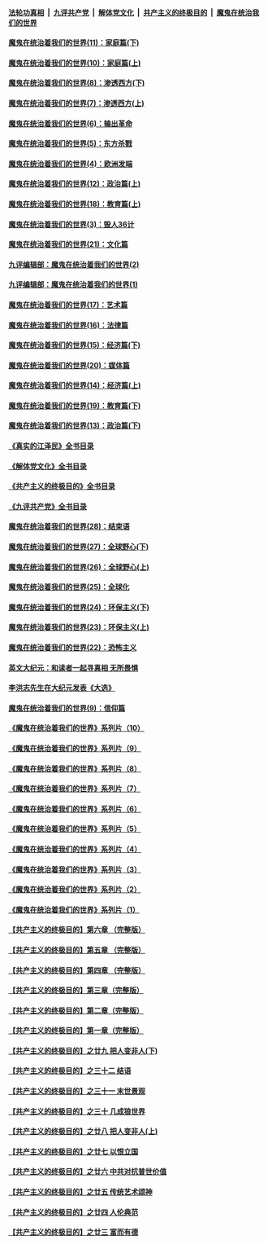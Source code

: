 ####  [法轮功真相](../../../../basic/blob/master/README.md?t=12121231) &nbsp;|&nbsp; [九评共产党](../../../../9ping.md/blob/master/README.md?t=12121231) &nbsp;|&nbsp; [解体党文化](../../../../jtdwh.md/blob/master/README.md?t=12121231)  &nbsp;|&nbsp; [共产主义的终极目的](../../../../gczydzjmd.md/blob/master/README.md?t=12121231) &nbsp;|&nbsp; [魔鬼在统治我们的世界](../../../../mgztzwmdsj.md/blob/master/README.md?t=12121231) 

#### [魔鬼在统治着我们的世界(11)：家庭篇(下)](../pages/nsc422/n10440961.md?t=12121231) 

#### [魔鬼在统治着我们的世界(10)：家庭篇(上)](../pages/nsc422/n10435448.md?t=12121231) 

#### [魔鬼在统治着我们的世界(8)：渗透西方(下)](../pages/nsc422/n10429603.md?t=12121231) 

#### [魔鬼在统治着我们的世界(7)：渗透西方(上)](../pages/nsc422/n10426013.md?t=12121231) 

#### [魔鬼在统治着我们的世界(6)：输出革命](../pages/nsc422/n10421536.md?t=12121231) 

#### [魔鬼在统治着我们的世界(5)：东方杀戮](../pages/nsc422/n10417707.md?t=12121231) 

#### [魔鬼在统治着我们的世界(4)：欧洲发端](../pages/nsc422/n10414890.md?t=12121231) 

#### [魔鬼在统治着我们的世界(12)：政治篇(上)](../pages/nsc422/n10444576.md?t=12121231) 

#### [魔鬼在统治着我们的世界(18)：教育篇(上)](../pages/nsc422/n10526970.md?t=12121231) 

#### [魔鬼在统治着我们的世界(3)：毁人36计](../pages/nsc422/n10411583.md?t=12121231) 

#### [魔鬼在统治着我们的世界(21)：文化篇](../pages/nsc422/n10597706.md?t=12121231) 

#### [九评编辑部：魔鬼在统治着我们的世界(2)](../pages/nsc422/n10410036.md?t=12121231) 

#### [九评编辑部：魔鬼在统治着我们的世界(1)](../pages/nsc422/n10406825.md?t=12121231) 

#### [魔鬼在统治着我们的世界(17)：艺术篇](../pages/nsc422/n10499093.md?t=12121231) 

#### [魔鬼在统治着我们的世界(16)：法律篇](../pages/nsc422/n10485969.md?t=12121231) 

#### [魔鬼在统治着我们的世界(15)：经济篇(下)](../pages/nsc422/n10469975.md?t=12121231) 

#### [魔鬼在统治着我们的世界(20)：媒体篇](../pages/nsc422/n10586579.md?t=12121231) 

#### [魔鬼在统治着我们的世界(14)：经济篇(上)](../pages/nsc422/n10457370.md?t=12121231) 

#### [魔鬼在统治着我们的世界(19)：教育篇(下)](../pages/nsc422/n10564808.md?t=12121231) 

#### [魔鬼在统治着我们的世界(13)：政治篇(下)](../pages/nsc422/n10448270.md?t=12121231) 

#### [《真实的江泽民》全书目录](../pages/nsc422/n13721399.md?t=12121231) 

#### [《解体党文化》全书目录](../pages/nsc422/n13721157.md?t=12121231) 

#### [《共产主义的终极目的》全书目录](../pages/nsc422/n13721048.md?t=12121231) 

#### [《九评共产党》全书目录](../pages/nsc422/n13708085.md?t=12121231) 

#### [魔鬼在统治着我们的世界(28)：结束语](../pages/nsc422/n10936246.md?t=12121231) 

#### [魔鬼在统治着我们的世界(27)：全球野心(下)](../pages/nsc422/n10928319.md?t=12121231) 

#### [魔鬼在统治着我们的世界(26)：全球野心(上)](../pages/nsc422/n10900318.md?t=12121231) 

#### [魔鬼在统治着我们的世界(25)：全球化](../pages/nsc422/n10788205.md?t=12121231) 

#### [魔鬼在统治着我们的世界(24)：环保主义(下)](../pages/nsc422/n10695307.md?t=12121231) 

#### [魔鬼在统治着我们的世界(23)：环保主义(上)](../pages/nsc422/n10688613.md?t=12121231) 

#### [魔鬼在统治着我们的世界(22)：恐怖主义](../pages/nsc422/n10614727.md?t=12121231) 

#### [英文大纪元：和读者一起寻真相 无所畏惧](../pages/nsc422/n12542027.md?t=12121231) 

#### [李洪志先生在大纪元发表《大选》](../pages/nsc422/n12534746.md?t=12121231) 

#### [魔鬼在统治着我们的世界(9)：信仰篇](../pages/nsc422/n10432159.md?t=12121231) 

#### [《魔鬼在统治着我们的世界》系列片（10）](../pages/nsc422/n12292670.md?t=12121231) 

#### [《魔鬼在统治着我们的世界》系列片（9）](../pages/nsc422/n12290859.md?t=12121231) 

#### [《魔鬼在统治着我们的世界》系列片（8）](../pages/nsc422/n12287445.md?t=12121231) 

#### [《魔鬼在统治着我们的世界》系列片（7）](../pages/nsc422/n12283425.md?t=12121231) 

#### [《魔鬼在统治着我们的世界》系列片（6）](../pages/nsc422/n12282314.md?t=12121231) 

#### [《魔鬼在统治着我们的世界》系列片（5）](../pages/nsc422/n12281419.md?t=12121231) 

#### [《魔鬼在统治着我们的世界》系列片（4）](../pages/nsc422/n12274024.md?t=12121231) 

#### [《魔鬼在统治着我们的世界》系列片（3）](../pages/nsc422/n12271322.md?t=12121231) 

#### [《魔鬼在统治着我们的世界》系列片（2）](../pages/nsc422/n12269049.md?t=12121231) 

#### [《魔鬼在统治着我们的世界》系列片（1）](../pages/nsc422/n12267575.md?t=12121231) 

#### [【共产主义的终极目的】第六章 （完整版）](../pages/nsc422/n11428913.md?t=12121231) 

#### [【共产主义的终极目的】第五章 （完整版）](../pages/nsc422/n11428912.md?t=12121231) 

#### [【共产主义的终极目的】第四章 （完整版）](../pages/nsc422/n11428907.md?t=12121231) 

#### [【共产主义的终极目的】第三章（完整版）](../pages/nsc422/n11428848.md?t=12121231) 

#### [【共产主义的终极目的】第二章（完整版）](../pages/nsc422/n11428831.md?t=12121231) 

#### [【共产主义的终极目的】第一章（完整版）](../pages/nsc422/n11417651.md?t=12121231) 

#### [【共产主义的终极目的】之廿九 把人变非人(下)](../pages/nsc422/n11344140.md?t=12121231) 

#### [【共产主义的终极目的】之三十二 结语](../pages/nsc422/n11360535.md?t=12121231) 

#### [【共产主义的终极目的】之三十一 末世景观](../pages/nsc422/n11351129.md?t=12121231) 

#### [【共产主义的终极目的】之三十 几成狼世界](../pages/nsc422/n11348280.md?t=12121231) 

#### [【共产主义的终极目的】之廿八 把人变非人(上)](../pages/nsc422/n11340492.md?t=12121231) 

#### [【共产主义的终极目的】之廿七 以恨立国](../pages/nsc422/n11336944.md?t=12121231) 

#### [【共产主义的终极目的】之廿六 中共对抗普世价值](../pages/nsc422/n11324785.md?t=12121231) 

#### [【共产主义的终极目的】之廿五 传统艺术颂神](../pages/nsc422/n11296396.md?t=12121231) 

#### [【共产主义的终极目的】之廿四 人伦典范](../pages/nsc422/n11296397.md?t=12121231) 

#### [【共产主义的终极目的】之廿三 富而有德](../pages/nsc422/n11283598.md?t=12121231) 

